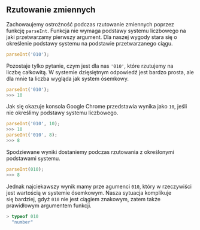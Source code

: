 
## Rzutowanie zmiennych

Zachowaujemy ostrożność podczas rzutowanie zmiennych poprzez funkcję `parseInt`. Funkcja nie wymaga podstawy systemu liczbowego na jaki przetwarzamy pierwszy argument. Dla naszej wygody stara się o określenie podstawy systemu na podstawie przetwarzanego ciągu.

```javascript
parseInt('010');
```

Pozostaje tylko pytanie, czym jest dla nas `'010'`, które rzutujemy na liczbę całkowitą. W systemie dzięsiętnym odpowiedź jest bardzo prosta, ale dla mnie ta liczba wygląda jak system ósemkowy.

```javascript
parseInt('010');
>>> 10
```

Jak się okazuje konsola Google Chrome przedstawia wynika jako `10`, jeśli nie określimy podstawy systemu liczbowego.

```javascript
parseInt('010', 10);
>>> 10
parseInt('010', 8);
>>> 8
```

Spodziewane wyniki dostaniemy podczas rzutowania z określonymi podstawami systemu.

```javascript
parseInt(010);
>>> 8
```

Jednak najciekawszy wynik mamy prze agumenci `010`, który w rzeczywiści jest wartością w systemie ósemkowym. Nasza sytuacja komplikuje się bardziej, gdyż `010` nie jest ciągiem znakowym, zatem także prawidłowym argumentem funkcji.

```javascript
> typeof 010
  "number"
```